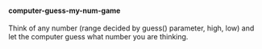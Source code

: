 #### computer-guess-my-num-game

Think of any number (range decided by guess() parameter, high, low) and let the computer guess what number you are thinking.

